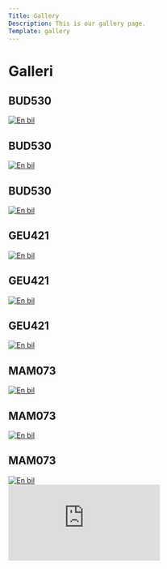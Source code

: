 ```yaml
---
Title: Gallery
Description: This is our gallery page.
Template: gallery
---
```


Galleri
==========================

<div class="gallery">
    <div class="item">
        <h2 class="overlay-text">BUD530</h2>
        <a href="%base_url%/image/gallery/bud1.jpg" target="_blank">
            <picture>
                <source media="(max-width: 750px)" srcset="%base_url%/image//gallery/bud1.jpg?h=300&w=300&crop-to-fit">
                <source media="(max-width: 376px)" srcset="%base_url%/image//gallery/bud1.jpg?h=700&w=700&crop-to-fit">
                <img src="%base_url%/image//gallery/bud1.jpg" alt="En bil" class="galimg">
            </picture>
        </a>
    </div>
    <div class="item">
        <h2 class="overlay-text">BUD530</h2>
        <a href="%base_url%/image/gallery/bud2.jpg" target="_blank">
            <picture>
                <source media="(max-width: 750px)" srcset="%base_url%/image//gallery/bud2.jpg?h=300&w=300&crop-to-fit">
                <source media="(max-width: 376px)" srcset="%base_url%/image//gallery/bud2.jpg?h=700&w=700&crop-to-fit">
                <img src="%base_url%/image//gallery/bud2.jpg" alt="En bil" class="galimg">
            </picture>
        </a>
    </div>
    <div class="item">
    <h2 class="overlay-text">BUD530</h2>
        <a href="%base_url%/image/gallery/bud3.jpg" target="_blank">
            <picture>
                <source media="(max-width: 750px)" srcset="%base_url%/image//gallery/bud3.jpg?h=300&w=300&crop-to-fit">
                <source media="(max-width: 376px)" srcset="%base_url%/image//gallery/bud3.jpg?h=700&w=700&crop-to-fit">
                <img src="%base_url%/image//gallery/bud3.jpg" alt="En bil" class="galimg">
                </picture>
        </a>
    </div>
    <div class="item">
    <h2 class="overlay-text">GEU421</h2>
        <a href="%base_url%/image/gallery/geu1.jpg" target="_blank">
            <picture>
                <source media="(max-width: 750px)" srcset="%base_url%/image//gallery/geu1.jpg?h=300&w=300&crop-to-fit">
                <source media="(max-width: 376px)" srcset="%base_url%/image//gallery/geu1.jpg?h=700&w=700&crop-to-fit">
                <img src="%base_url%/image//gallery/geu1.jpg" alt="En bil" class="galimg">
            </picture>
        </a>
    </div>
    <div class="item">
    <h2 class="overlay-text">GEU421</h2>
        <a href="%base_url%/image/gallery/geu2.jpg" target="_blank">
            <picture>
                <source media="(max-width: 750px)" srcset="%base_url%/image//gallery/geu2.jpg?h=300&w=300&crop-to-fit">
                <source media="(max-width: 376px)" srcset="%base_url%/image//gallery/geu2.jpg?h=700&w=700&crop-to-fit">
                <img src="%base_url%/image//gallery/geu2.jpg" alt="En bil" class="galimg">
            </picture>
        </a>
    </div>
    <div class="item">
    <h2 class="overlay-text">GEU421</h2>
        <a href="%base_url%/image/gallery/geu3.jpg" target="_blank">
            <picture>
                <source media="(max-width: 750px)" srcset="%base_url%/image//gallery/geu3.jpg?h=300&w=300&crop-to-fit">
                <source media="(max-width: 376px)" srcset="%base_url%/image//gallery/geu3.jpg?h=700&w=700&crop-to-fit">
                <img src="%base_url%/image//gallery/geu3.jpg" alt="En bil" class="galimg">
            </picture>
        </a>
    </div>
    <div class="item">
    <h2 class="overlay-text">MAM073</h2>
        <a href="%base_url%/image/gallery/mam1.jpg" target="_blank">
            <picture>
                <source media="(max-width: 750px)" srcset="%base_url%/image//gallery/mam1.jpg?h=300&w=300&crop-to-fit">
                <source media="(max-width: 376px)" srcset="%base_url%/image//gallery/mam1.jpg?h=700&w=700&crop-to-fit">
                <img src="%base_url%/image//gallery/mam1.jpg" alt="En bil" class="galimg">
            </picture>
        </a>
    </div>
    <div class="item">
    <h2 class="overlay-text">MAM073</h2>
        <a href="%base_url%/image/gallery/mam2.jpg" target="_blank">
            <picture>
                <source media="(max-width: 750px)" srcset="%base_url%/image//gallery/mam2.jpg?h=300&w=300&crop-to-fit">
                <source media="(max-width: 376px)" srcset="%base_url%/image//gallery/mam2.jpg?h=700&w=700&crop-to-fit">
                <img src="%base_url%/image//gallery/mam2.jpg" alt="En bil" class="galimg">
            </picture>
        </a>
    </div>
    <div class="item">
    <h2 class="overlay-text">MAM073</h2>
        <a href="%base_url%/image/gallery/mam3.jpg" target="_blank">
            <picture>
                <source media="(max-width: 750px)" srcset="%base_url%/image//gallery/mam3.jpg?h=300&w=300&crop-to-fit">
                <source media="(max-width: 376px)" srcset="%base_url%/image//gallery/mam3.jpg?h=700&w=700&crop-to-fit">
                <img src="%base_url%/image//gallery/mam3.jpg" alt="En bil" class="galimg">
            </picture>
        </a>
    </div>
</div>

<div class="embed-container">
    <iframe src="https://www.youtube.com/embed/32AjM2rM3Tk?si=R-N3L97FyIspYrw5" frameborder="0" allowfullscreen></iframe>
</div>
